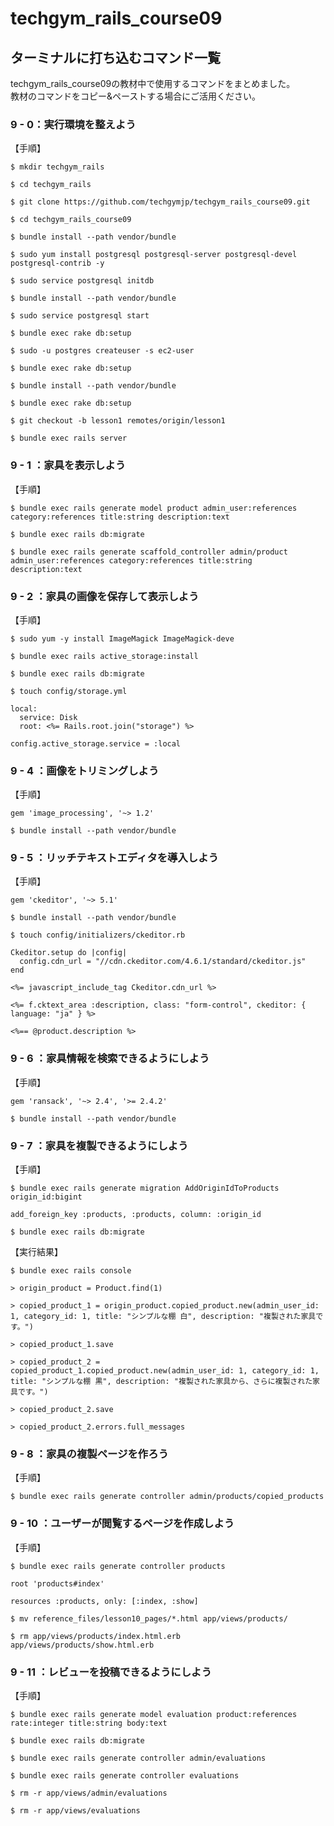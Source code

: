 # techgym_rails_course09  
  
## ターミナルに打ち込むコマンド一覧​  
  
techgym_rails_course09の教材中で使用するコマンドをまとめました。  
教材のコマンドをコピー&ペーストする場合にご活用ください。  
  
### 9 - 0：実行環境を整えよう  
【手順】  
```
$ mkdir techgym_rails
```  
  
```
$ cd techgym_rails
```  
  
```
$ git clone https://github.com/techgymjp/techgym_rails_course09.git
```  
  
```
$ cd techgym_rails_course09
```  
  
```
$ bundle install --path vendor/bundle
```  
  
```
$ sudo yum install postgresql postgresql-server postgresql-devel postgresql-contrib -y
```  
  
```
$ sudo service postgresql initdb
```  
  
```
$ bundle install --path vendor/bundle
```  
  
```
$ sudo service postgresql start
```  
  
```
$ bundle exec rake db:setup
```  
  
```
$ sudo -u postgres createuser -s ec2-user
```  
  
```
$ bundle exec rake db:setup
```  
  
```
$ bundle install --path vendor/bundle
```  
  
```
$ bundle exec rake db:setup
```  
  
```
$ git checkout -b lesson1 remotes/origin/lesson1
```  
  
```
$ bundle exec rails server
```  
  
### 9 - 1 ：家具を表示しよう  
【手順】  
```  
$ bundle exec rails generate model product admin_user:references category:references title:string description:text
```  
  
```  
$ bundle exec rails db:migrate
```  
  
```  
$ bundle exec rails generate scaffold_controller admin/product admin_user:references category:references title:string description:text
```  
  
### 9 - 2 ：家具の画像を保存して表示しよう  
【手順】  
```  
$ sudo yum -y install ImageMagick ImageMagick-deve
```  
  
```  
$ bundle exec rails active_storage:install
```  
  
```  
$ bundle exec rails db:migrate
```  
  
```  
$ touch config/storage.yml
```  
  
```  
local:
  service: Disk
  root: <%= Rails.root.join("storage") %>

```  
  
```  
config.active_storage.service = :local
```  
  
### 9 - 4 ：画像をトリミングしよう  
【手順】  
```  
gem 'image_processing', '~> 1.2'
```  
  
```  
$ bundle install --path vendor/bundle
```  
  
### 9 - 5 ：リッチテキストエディタを導入しよう  
【手順】  
```  
gem 'ckeditor', '~> 5.1'
```  
  
```  
$ bundle install --path vendor/bundle
```  
  
```  
$ touch config/initializers/ckeditor.rb
```  
  
```  
Ckeditor.setup do |config|
  config.cdn_url = "//cdn.ckeditor.com/4.6.1/standard/ckeditor.js"
end
```  
  
```  
<%= javascript_include_tag Ckeditor.cdn_url %>
```  
  
```  
<%= f.cktext_area :description, class: "form-control", ckeditor: { language: "ja" } %>
```  
  
```  
<%== @product.description %>
```  
  
### 9 - 6 ：家具情報を検索できるようにしよう  
【手順】  
```  
gem 'ransack', '~> 2.4', '>= 2.4.2'
```  
  
```  
$ bundle install --path vendor/bundle
```  
  
### 9 - 7 ：家具を複製できるようにしよう  
【手順】  
```  
$ bundle exec rails generate migration AddOriginIdToProducts origin_id:bigint
```  
  
```  
add_foreign_key :products, :products, column: :origin_id
```  
  
```  
$ bundle exec rails db:migrate
```  
  
【実行結果】  
```  
$ bundle exec rails console
```  
  
```  
> origin_product = Product.find(1)
```  
  
```  
> copied_product_1 = origin_product.copied_product.new(admin_user_id: 1, category_id: 1, title: "シンプルな棚 白", description: "複製された家具です。")
```  
  
```  
> copied_product_1.save
```  
  
```  
> copied_product_2 = copied_product_1.copied_product.new(admin_user_id: 1, category_id: 1, title: "シンプルな棚 黒", description: "複製された家具から、さらに複製された家具です。")
```  
  
```  
> copied_product_2.save
```  
  
```  
> copied_product_2.errors.full_messages
```  
  
### 9 - 8 ：家具の複製ページを作ろう  
【手順】  
```  
$ bundle exec rails generate controller admin/products/copied_products
```    
  
### 9 - 10 ：ユーザーが閲覧するページを作成しよう  
【手順】  

```
$ bundle exec rails generate controller products
```  
  
```
root 'products#index'

resources :products, only: [:index, :show]
```  
  
```
$ mv reference_files/lesson10_pages/*.html app/views/products/
```  
  
```
$ rm app/views/products/index.html.erb app/views/products/show.html.erb
```
  
### 9 - 11 ：レビューを投稿できるようにしよう  
【手順】  
```
$ bundle exec rails generate model evaluation product:references rate:integer title:string body:text
```  
  
```
$ bundle exec rails db:migrate
```  
  
```
$ bundle exec rails generate controller admin/evaluations
```  
  
```
$ bundle exec rails generate controller evaluations
```  
  
```
$ rm -r app/views/admin/evaluations
```  
  
```
$ rm -r app/views/evaluations
```  
  